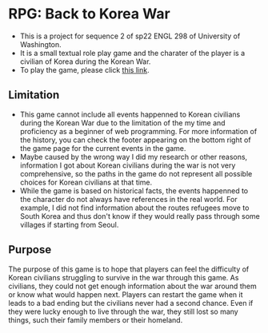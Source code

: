 # RPG: Back to Korea War
* This is a project for sequence 2 of sp22 ENGL 298 of University of Washington.
* It is a small textual role play game and the charater of the player is a civilian of Korea during the Korean War.
* To play the game, please click [this link](https://ysjkly.github.io/engl298/).

## Limitation
* This game cannot include all events happenned to Korean civilians during the Korean War due to the limitation of the my time and proficiency as a beginner of web programming. For more information of the history, you can check the footer appearing on the bottom right of the game page for the current events in the game.
* Maybe caused by the wrong way I did my research or other reasons, information I got about Korean civilians during the war is not very comprehensive, so the paths in the game do not represent all possible choices for Korean civilians at that time.
* While the game is based on historical facts, the events happenned to the character do not always have references in the real world. For example, I did not find information about the routes refugees move to South Korea and thus don't know if they would really pass through some villages if starting from Seoul.

## Purpose
The purpose of this game is to hope that players can feel the difficulty of Korean civilians struggling to survive in the war through this game. As civilians, they could not get enough information about the war around them or know what would happen next. Players can restart the game when it leads to a bad ending but the civilians never had a second chance. Even if they were lucky enough to live through the war, they still lost so many things, such their family members or their homeland.